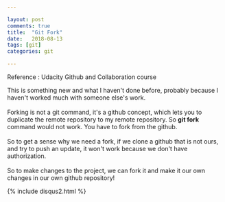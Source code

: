 ```yaml
---

layout: post
comments: true
title:  "Git Fork"
date:   2018-08-13
tags: [git]
categories: git

---
```


Reference : Udacity Github and Collaboration course

This is something new and what I haven't done before, probably because 
I haven't worked much with someone else's work.
<br><br>
Forking is not a git command, it's a github concept, which lets you 
to duplicate the remote repository to my remote repository. So <b>git fork</b>
command would not work. You have to fork from the github.
<br><br>
So to get a sense why we need a fork, 
if we clone a github that is not ours, and try to push an update,
it won't work because we don't have authorization.
<br><br>
So to make changes to the project,
we can fork it and make it our own changes in our own github repository!

{% include disqus2.html %}